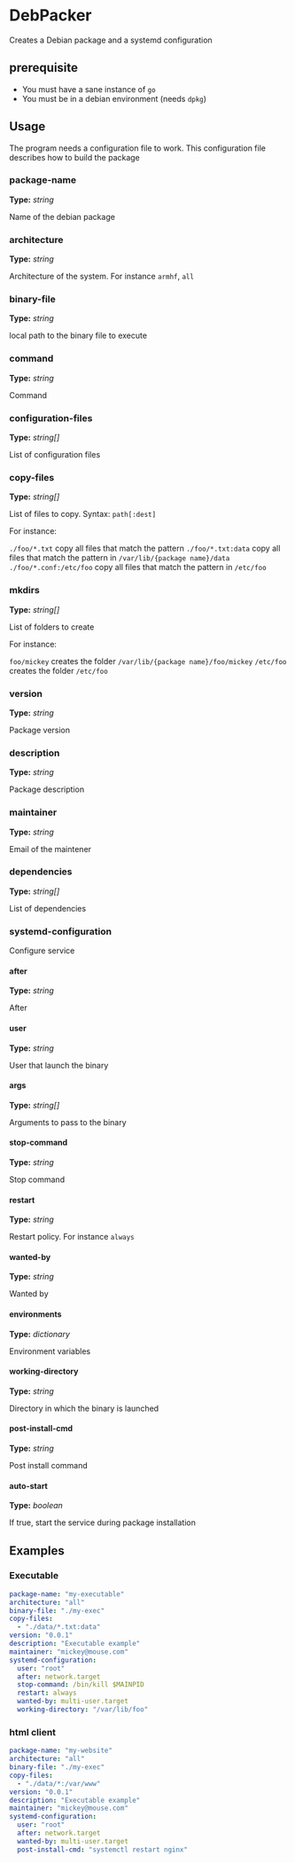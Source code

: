 # DebPacker

Creates a Debian package and a systemd configuration

## prerequisite

* You must have a sane instance of `go`
* You must be in a debian environment (needs `dpkg`)

## Usage

The program needs a configuration file to work. This configuration file describes how to build the package

### package-name

**Type:** *string*

Name of the debian package

### architecture

**Type:** *string*

Architecture of the system. For instance `armhf`, `all`

### binary-file

**Type:** *string*

local path to the binary file to execute

### command

**Type:** *string*

Command

### configuration-files

**Type:** *string[]*

List of configuration files

### copy-files

**Type:** *string[]*

List of files to copy. Syntax: `path[:dest]`

For instance:

`./foo/*.txt` copy all files that match the pattern
`./foo/*.txt:data` copy all files that match the pattern in `/var/lib/{package name}/data`
`./foo/*.conf:/etc/foo` copy all files that match the pattern in `/etc/foo`

### mkdirs

**Type:** *string[]*

List of folders to create

For instance:

`foo/mickey` creates the folder `/var/lib/{package name}/foo/mickey`
`/etc/foo` creates the folder `/etc/foo`

### version

**Type:** *string*

Package version

### description

**Type:** *string*

Package description

### maintainer

**Type:** *string*

Email of the maintener

### dependencies

**Type:** *string[]*

List of dependencies

### systemd-configuration

Configure service

#### after

**Type:** *string*

After

#### user

**Type:** *string*

User that launch the binary

#### args

**Type:** *string[]*

Arguments to pass to the binary

#### stop-command

**Type:** *string*

Stop command

#### restart

**Type:** *string*

Restart policy. For instance `always`

#### wanted-by

**Type:** *string*

Wanted by

#### environments

**Type:** *dictionary*

Environment variables

#### working-directory

**Type:** *string*

Directory in which the binary is launched

#### post-install-cmd

**Type:** *string*

Post install command

#### auto-start

**Type:** *boolean*

If true, start the service during package installation

## Examples

### Executable

```yaml
package-name: "my-executable"
architecture: "all"
binary-file: "./my-exec"
copy-files:
  - "./data/*.txt:data"
version: "0.0.1"
description: "Executable example"
maintainer: "mickey@mouse.com"
systemd-configuration:
  user: "root"
  after: network.target
  stop-command: /bin/kill $MAINPID
  restart: always
  wanted-by: multi-user.target
  working-directory: "/var/lib/foo"
```

### html client

```yaml
package-name: "my-website"
architecture: "all"
binary-file: "./my-exec"
copy-files:
  - "./data/*:/var/www"
version: "0.0.1"
description: "Executable example"
maintainer: "mickey@mouse.com"
systemd-configuration:
  user: "root"
  after: network.target
  wanted-by: multi-user.target
  post-install-cmd: "systemctl restart nginx"

```

